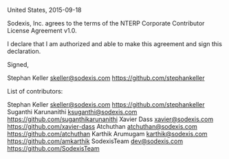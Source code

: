 United States, 2015-09-18

Sodexis, Inc. agrees to the terms of the NTERP Corporate Contributor License
Agreement v1.0.

I declare that I am authorized and able to make this agreement and sign this
declaration.

Signed,

Stephan Keller skeller@sodexis.com https://github.com/stephankeller

List of contributors:

Stephan Keller skeller@sodexis.com https://github.com/stephankeller
Suganthi Karunanithi ksuganthi@sodexis.com https://github.com/suganthikarunanithi
Xavier Dass xavier@sodexis.com https://github.com/xavier-dass
Atchuthan atchuthan@sodexis.com https://github.com/atchuthan
Karthik Arumugam karthik@sodexis.com https://github.com/amkarthik
SodexisTeam dev@sodexis.com https://github.com/SodexisTeam
